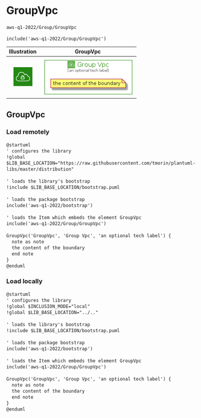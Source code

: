 # GroupVpc


```text
aws-q1-2022/Group/GroupVpc
```

```text
include('aws-q1-2022/Group/GroupVpc')
```



| Illustration | GroupVpc |
| :---: | :---: |
| ![illustration for Illustration](../../aws-q1-2022/Resource/GroupIcons/Vpc.png) | ![illustration for GroupVpc](../../aws-q1-2022/Group/GroupVpc.Local.png) |




## GroupVpc

### Load remotely
```plantuml
@startuml
' configures the library
!global $LIB_BASE_LOCATION="https://raw.githubusercontent.com/tmorin/plantuml-libs/master/distribution"

' loads the library's bootstrap
!include $LIB_BASE_LOCATION/bootstrap.puml

' loads the package bootstrap
include('aws-q1-2022/bootstrap')

' loads the Item which embeds the element GroupVpc
include('aws-q1-2022/Group/GroupVpc')

GroupVpc('GroupVpc', 'Group Vpc', 'an optional tech label') {
  note as note
  the content of the boundary
  end note
}
@enduml
```

### Load locally
```plantuml
@startuml
' configures the library
!global $INCLUSION_MODE="local"
!global $LIB_BASE_LOCATION="../.."

' loads the library's bootstrap
!include $LIB_BASE_LOCATION/bootstrap.puml

' loads the package bootstrap
include('aws-q1-2022/bootstrap')

' loads the Item which embeds the element GroupVpc
include('aws-q1-2022/Group/GroupVpc')

GroupVpc('GroupVpc', 'Group Vpc', 'an optional tech label') {
  note as note
  the content of the boundary
  end note
}
@enduml
```


